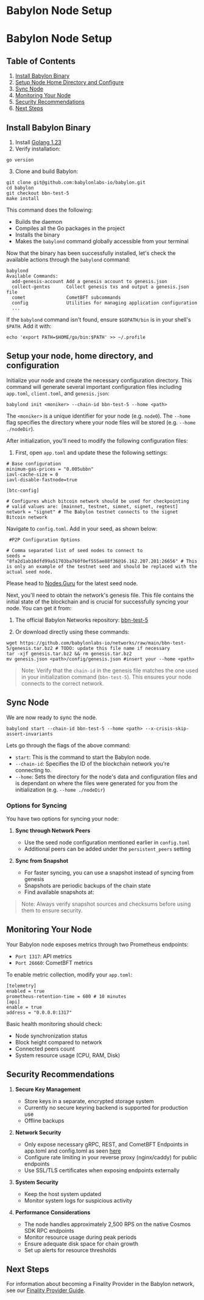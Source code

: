 # Babylon Node Setup

# Babylon Node Setup

## Table of Contents

1. [Install Babylon Binary](#install-babylon-binary)
2. [Setup Node Home Directory and Configure](#setup-your-node-home-directory-and-configuration)
3. [Sync Node](#sync-node)
4. [Monitoring Your Node](#monitoring-your-node)
5. [Security Recommendations](#security-recommendations)
6. [Next Steps](#next-steps)

## Install Babylon Binary 

1. Install [Golang 1.23](https://go.dev/dl)
2. Verify installation:

```shell
go version
```

3. Clone and build Babylon:
```shell
git clone git@github.com:babylonlabs-io/babylon.git
cd babylon
git checkout bbn-test-5  
make install
```
<!-- TODO: testnet tag to be defined -->
This command does the following:
- Builds the daemon
- Compiles all the Go packages in the project
- Installs the binary 
- Makes the `babylond` command globally accessible from your terminal

Now that the binary has been successfully installed, 
let's check the available actions through the `babylond` command:

```shell
babylond
Available Commands:
  add-genesis-account Add a genesis account to genesis.json
  collect-gentxs      Collect genesis txs and output a genesis.json file
  comet               CometBFT subcommands
  config              Utilities for managing application configuration
  ...
```

If the `babylond` command isn't found, ensure `$GOPATH/bin` is in your shell's 
`$PATH`. Add it with:

 ```shell 
 echo 'export PATH=$HOME/go/bin:$PATH' >> ~/.profile 
 ```

## Setup your node, home directory, and configuration

Initialize your node and create the necessary configuration directory. 
This command will generate several important configuration files 
including `app.toml`, `client.toml`, and `genesis.json`:

```shell
babylond init <moniker> --chain-id bbn-test-5 --home <path>
```

The `<moniker>` is a unique identifier for your node (e.g. `node0`).
The `--home` flag specifies the directory where your node files will be stored (e.g. `--home ./nodeDir`).

After initialization, you'll need to modify the following configuration files:

1. First, open `app.toml` and update these the following settings:

```shell
# Base configuration
minimum-gas-prices = "0.005ubbn"
iavl-cache-size = 0
iavl-disable-fastnode=true

[btc-config]

# Configures which bitcoin network should be used for checkpointing
# valid values are: [mainnet, testnet, simnet, signet, regtest]
network = "signet" # The Babylon testnet connects to the signet Bitcoin network
```

Navigate to `config.toml`. Add in your seed, as shown below:

```shell
 #P2P Configuration Options    

# Comma separated list of seed nodes to connect to
seeds = "8fa2d1ab10dfd99a51703ba760f0ef555ae88f36@16.162.207.201:26656" # This is only an example of the testnet seed and should be replaced with the actual seed node.
```
Please head to [Nodes.Guru](https://nodes.guru) for the latest seed node.
<!-- update with link to seed node when available -->

Next, you'll need to obtain the network's genesis file. This file contains 
the initial state of the blockchain and is crucial for successfully syncing 
your node. You can get it from:

1. The official Babylon Networks repository: [bbn-test-5](https://github.com/babylonlabs-io/networks/tree/main/bbn-test-5)

2. Or download directly using these commands:

```shell
wget https://github.com/babylonlabs-io/networks/raw/main/bbn-test-5/genesis.tar.bz2 # TODO: update this file name if necessary
tar -xjf genesis.tar.bz2 && rm genesis.tar.bz2
mv genesis.json <path>/config/genesis.json #insert your --home <path>
```

>Note: Verify that the `chain-id` in the genesis file matches the one used in 
your initialization command (`bbn-test-5`). This ensures your node connects 
to the correct network.

## Sync Node

We are now ready to sync the node.

```shell
babylond start --chain-id bbn-test-5 --home <path> --x-crisis-skip-assert-invariants
```

Lets go through the flags of the above command:

- `start`: This is the command to start the Babylon node.
- `--chain-id`: Specifies the ID of the blockchain network you're connecting to.
- `--home`: Sets the directory for the node's data and configuration files and 
is dependant on where the files were generated for you from the initialization (e.g. `--home ./nodeDir`)

### Options for Syncing
<!-- TODO: update accordingly with the new sync method when available -->

You have two options for syncing your node:

1. **Sync through Network Peers**
   - Use the seed node configuration mentioned earlier in `config.toml`
   - Additional peers can be added under the `persistent_peers` setting
   <!-- Add peer list when available -->

2. **Sync from Snapshot**
   - For faster syncing, you can use a snapshot instead of syncing from genesis
   - Snapshots are periodic backups of the chain state
   - Find available snapshots at: <!-- Add link when available -->
   
>Note: Always verify snapshot sources and checksums before using them to ensure security.

## Monitoring Your Node

Your Babylon node exposes metrics through two Prometheus endpoints:
- `Port 1317`: API metrics
- `Port 26660`: CometBFT metrics

To enable metric collection, modify your `app.toml`:
```
[telemetry]
enabled = true
prometheus-retention-time = 600 # 10 minutes
[api]
enable = true
address = "0.0.0.0:1317"
```

Basic health monitoring should check:
- Node synchronization status
- Block height compared to network
- Connected peers count
- System resource usage (CPU, RAM, Disk)

## Security Recommendations

1. **Secure Key Management**
   - Store keys in a separate, encrypted storage system
   - Currently no secure keyring backend is supported for production use
   - Offline backups

2. **Network Security**
   - Only expose necessary gRPC, REST, and CometBFT Endpoints in app.toml and config.toml
   as seen [here](https://docs.cosmos.network/main/learn/advanced/grpc_rest)
   - Configure rate limiting in your reverse proxy (nginx/caddy) for public endpoints
   - Use SSL/TLS certificates when exposing endpoints externally

3. **System Security**
   - Keep the host system updated
   - Monitor system logs for suspicious activity

4. **Performance Considerations**
   - The node handles approximately 2,500 RPS on the native Cosmos SDK RPC endpoints
   - Monitor resource usage during peak periods
   - Ensure adequate disk space for chain growth
   - Set up alerts for resource thresholds

## Next Steps

For information about becoming a Finality Provider in the Babylon network, 
see our [Finality Provider Guide](../babylon-validators/README.md).